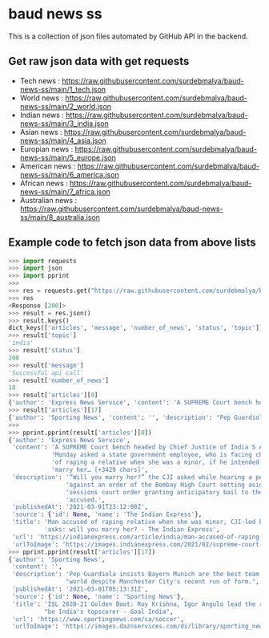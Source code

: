 # baud news ss 
This is a collection of json files automated by GitHub API in the backend.

## Get raw json data with get requests
- Tech news : https://raw.githubusercontent.com/surdebmalya/baud-news-ss/main/1_tech.json
- World news : https://raw.githubusercontent.com/surdebmalya/baud-news-ss/main/2_world.json
- Indian news : https://raw.githubusercontent.com/surdebmalya/baud-news-ss/main/3_india.json
- Asian news : https://raw.githubusercontent.com/surdebmalya/baud-news-ss/main/4_asia.json
- Europian news : https://raw.githubusercontent.com/surdebmalya/baud-news-ss/main/5_europe.json
- American news : https://raw.githubusercontent.com/surdebmalya/baud-news-ss/main/6_america.json
- African news : https://raw.githubusercontent.com/surdebmalya/baud-news-ss/main/7_africa.json
- Australian news : https://raw.githubusercontent.com/surdebmalya/baud-news-ss/main/8_australia.json

## Example code to fetch json data from above lists
```py
>>> import requests
>>> import json
>>> import pprint
>>> 
>>> res = requests.get("https://raw.githubusercontent.com/surdebmalya/baud-news-ss/main/3_india.json")
>>> res
<Response [200]>
>>> result = res.json()
>>> result.keys()
dict_keys(['articles', 'message', 'number_of_news', 'status', 'topic'])
>>> result['topic']
'india'
>>> result['status']
200
>>> result['message']
'Successful api call'
>>> result['number_of_news']
18
>>> result['articles'][0]
{'author': 'Express News Service', 'content': 'A SUPREME Court bench headed by Chief Justice of India S A Bobde Monday asked a state government employee, who is facing charges of raping a relative when she was a minor, if he intended to marry her… [+3429 chars]', 'description': '“Will you marry her?” the CJI asked while hearing a petition against an order of the Bombay High Court setting aside a sessions court order granting anticipatory bail to the accused.', 'publishedAt': '2021-03-01T23:12:00Z', 'source': {'id': None, 'name': 'The Indian Express'}, 'title': 'Man accused of raping relative when she was minor, CJI-led bench asks: will you marry her? - The Indian Express', 'url': 'https://indianexpress.com/article/india/man-accused-of-raping-relative-when-she-was-minor-cji-led-bench-asks-will-you-marry-her-7210283/', 'urlToImage': 'https://images.indianexpress.com/2021/02/supreme-court-10.jpg'}
>>> result['articles'][17]
{'author': 'Sporting News', 'content': '', 'description': "Pep Guardiola insists Bayern Munich are the best team in the world despite Manchester City's recent run of form.", 'publishedAt': '2021-03-01T05:13:31Z', 'source': {'id': None, 'name': 'Sporting News'}, 'title': "ISL 2020-21 Golden Boot: Roy Krishna, Igor Angulo lead the race to be India's topscorer - Goal India", 'url': 'https://www.sportingnews.com/ca/soccer', 'urlToImage': 'https://images.daznservices.com/di/library/sporting_news/a4/8/sportingnews_blid1xj976d41uqjx0jd6x52p.png'}
>>>
>>> pprint.pprint(result['articles'][0])
{'author': 'Express News Service',
 'content': 'A SUPREME Court bench headed by Chief Justice of India S A Bobde '
            'Monday asked a state government employee, who is facing charges '
            'of raping a relative when she was a minor, if he intended to '
            'marry her… [+3429 chars]',
 'description': '“Will you marry her?” the CJI asked while hearing a petition '
                'against an order of the Bombay High Court setting aside a '
                'sessions court order granting anticipatory bail to the '
                'accused.',
 'publishedAt': '2021-03-01T23:12:00Z',
 'source': {'id': None, 'name': 'The Indian Express'},
 'title': 'Man accused of raping relative when she was minor, CJI-led bench '
          'asks: will you marry her? - The Indian Express',
 'url': 'https://indianexpress.com/article/india/man-accused-of-raping-relative-when-she-was-minor-cji-led-bench-asks-will-you-marry-her-7210283/',
 'urlToImage': 'https://images.indianexpress.com/2021/02/supreme-court-10.jpg'}
>>> pprint.pprint(result['articles'][17])
{'author': 'Sporting News',
 'content': '',
 'description': 'Pep Guardiola insists Bayern Munich are the best team in the '
                "world despite Manchester City's recent run of form.",
 'publishedAt': '2021-03-01T05:13:31Z',
 'source': {'id': None, 'name': 'Sporting News'},
 'title': 'ISL 2020-21 Golden Boot: Roy Krishna, Igor Angulo lead the race to '
          "be India's topscorer - Goal India",
 'url': 'https://www.sportingnews.com/ca/soccer',
 'urlToImage': 'https://images.daznservices.com/di/library/sporting_news/a4/8/sportingnews_blid1xj976d41uqjx0jd6x52p.png'}
```
